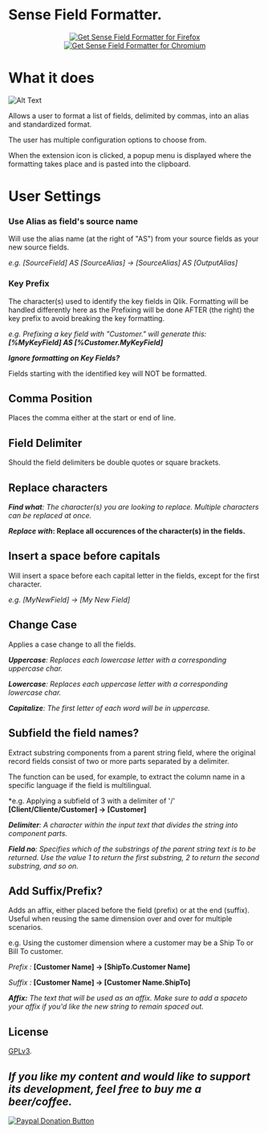 # Sense Field Formatter.

<p align="center">
<a href="https://addons.mozilla.org/en-US/firefox/addon/sensefieldformatter/"><img src="https://user-images.githubusercontent.com/585534/107280546-7b9b2a00-6a26-11eb-8f9f-f95932f4bfec.png" alt="Get Sense Field Formatter for Firefox"></a>
<a href="https://chrome.google.com/webstore/detail/sensefieldformatter/eemcdboengmokjdklikamefkocdiakho"><img src="https://user-images.githubusercontent.com/585534/107280622-91a8ea80-6a26-11eb-8d07-77c548b28665.png" alt="Get Sense Field Formatter for Chromium"></a>
</p>

# What it does #

![Alt Text](https://media.giphy.com/media/OczSymFXKg4y5Yoxv5/giphy.gif)

Allows a user to format a list of fields, delimited by commas, into an alias and standardized format.

The user has multiple configuration options to choose from.

When the extension icon is clicked, a popup menu is displayed where the formatting takes place and is pasted into the clipboard.

# User Settings #
### **Use Alias as field's source name** ###
Will use the alias name (at the right of "AS") from your source fields as your new source fields.

*e.g. [SourceField] AS [SourceAlias] -> [SourceAlias] AS [OutputAlias]*

### **Key Prefix** ###

The character(s) used to identify the key fields in Qlik. Formatting will be handled differently here as the Prefixing will be done AFTER (the right) the key prefix to avoid breaking the key formatting.
    
*e.g. Prefixing a key field with "Customer." will generate this: **[%MyKeyField] AS [%Customer.MyKeyField]***

***Ignore formatting on Key Fields?***
    
Fields starting with the identified key will NOT be formatted.

## **Comma Position** ##

Places the comma either at the start or end of line.

## **Field Delimiter** ##

Should the field delimiters be double quotes or square brackets.

## **Replace characters** ##

***Find what**: The character(s) you are looking to replace. Multiple characters can be replaced at once.*

***Replace with*: Replace all occurences of the character(s) in the fields.**

## **Insert a space before capitals** ##

Will insert a space before each capital letter in the fields, except for the first character.

*e.g. [MyNewField] -> [My New Field]*

## **Change Case** ##

Applies a case change to all the fields.

***Uppercase**: Replaces each lowercase letter with a corresponding uppercase char.*

***Lowercase**: Replaces each uppercase letter with a corresponding lowercase char.*

***Capitalize**: The first letter of each word will be in uppercase.*

## **Subfield the field names?** ##

Extract substring components from a parent string field, where the original record fields consist of two or more parts separated by a delimiter.

The function can be used, for example, to extract the column name in a specific language if the field is multilingual.

*e.g. Applying a subfield of 3 with a delimiter of '/'
**[Client/Cliente/Customer] -> [Customer]**
    
***Delimiter**: A character within the input text that divides the string into component parts.*

***Field no**: Specifies which of the substrings of the parent string text is to be returned. Use the value 1 to return the first substring, 2 to return the second substring, and so on.*

## **Add Suffix/Prefix?** ##

Adds an affix, either placed before the field (prefix) or at the end (suffix).
Useful when reusing the same dimension over and over for multiple scenarios.

e.g. Using the customer dimension where a customer may be a Ship To or Bill To customer.

*Prefix :*
**[Customer Name] -> [ShipTo.Customer Name]**

*Suffix :*
**[Customer Name] -> [Customer Name.ShipTo]**

***Affix:** The text that will be used as an affix. Make sure to add a spaceto your affix if you'd like the new string to remain spaced out.*


## License

[GPLv3](https://github.com/MichelLalancette/SenseFieldFormatter/blob/main/README.md).

## ***If you like my content and would like to support its development, feel free to buy me a beer/coffee.***

<a href="https://www.paypal.com/donate/?hosted_button_id=C8B7EZ44BM3NU"><img src="https://www.paypalobjects.com/en_US/i/btn/btn_donateCC_LG.gif" alt="Paypal Donation Button"></a>